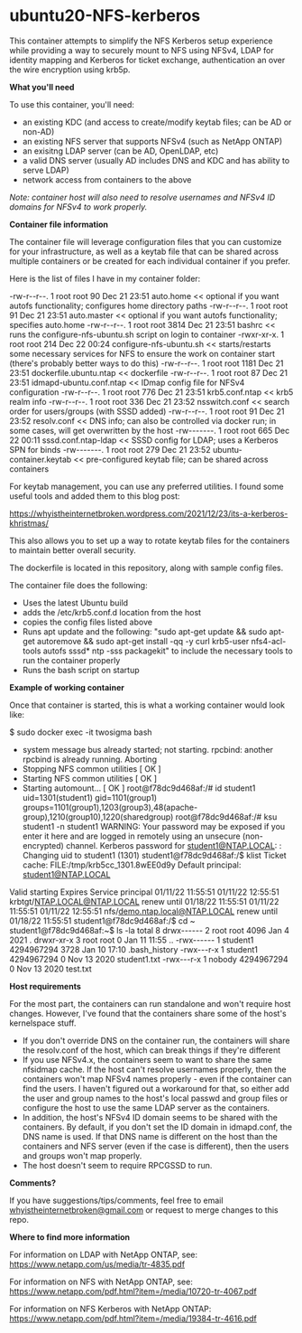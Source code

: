# ubuntu20-NFS-kerberos
This container attempts to simplify the NFS Kerberos setup experience while providing a way to securely mount to NFS using NFSv4, LDAP for identity mapping and Kerberos for ticket exchange, authentication an over the wire encryption using krb5p.

**What you'll need**

To use this container, you'll need:
- an existing KDC (and access to create/modify keytab files; can be AD or non-AD)
- an existing NFS server that supports NFSv4 (such as NetApp ONTAP)
- an exisitng LDAP server (can be AD, OpenLDAP, etc)
- a valid DNS server (usually AD includes DNS and KDC and has ability to serve LDAP)
- network access from containers to the above

_Note: container host will also need to resolve usernames and NFSv4 ID domains for NFSv4 to work properly._

**Container file information**

The container file will leverage configuration files that you can customize for your infrastructure, as well as a keytab file that can be shared across multiple containers or be created for each individual container if you prefer. 

Here is the list of files I have in my container folder:

-rw-r--r--. 1 root root   90 Dec 21 23:51 auto.home  << optional if you want autofs functionality; configures home directory paths
-rw-r--r--. 1 root root   91 Dec 21 23:51 auto.master << optional if you want autofs functionality; specifies auto.home
-rw-r--r--. 1 root root 3814 Dec 21 23:51 bashrc << runs the configure-nfs-ubuntu.sh script on login to container
-rwxr-xr-x. 1 root root  214 Dec 22 00:24 configure-nfs-ubuntu.sh << starts/restarts some necessary services for NFS to ensure the work on container start (there's probably better ways to do this)
-rw-r--r--. 1 root root 1181 Dec 21 23:51 dockerfile.ubuntu.ntap << dockerfile
-rw-r--r--. 1 root root   87 Dec 21 23:51 idmapd-ubuntu.conf.ntap << IDmap config file for NFSv4 configuration
-rw-r--r--. 1 root root  776 Dec 21 23:51 krb5.conf.ntap << krb5 realm info
-rw-r--r--. 1 root root  336 Dec 21 23:52 nsswitch.conf << search order for users/groups (with SSSD added)
-rw-r--r--. 1 root root   91 Dec 21 23:52 resolv.conf << DNS info; can also be controlled via docker run; in some cases, will get overwritten by the host
-rw-------. 1 root root  665 Dec 22 00:11 sssd.conf.ntap-ldap << SSSD config for LDAP; uses a Kerberos SPN for binds
-rw-------. 1 root root  279 Dec 21 23:52 ubuntu-container.keytab << pre-configured keytab file; can be shared across containers 

For keytab management, you can use any preferred utilities. I found some useful tools and added them to this blog post:

https://whyistheinternetbroken.wordpress.com/2021/12/23/its-a-kerberos-khristmas/

This also allows you to set up a way to rotate keytab files for the containers to maintain better overall security.

The dockerfile is located in this repository, along with sample config files. 

The container file does the following:

- Uses the latest Ubuntu build
- adds the /etc/krb5.conf.d location from the host
- copies the config files listed above
- Runs apt update and the following: "sudo apt-get update && sudo apt-get autoremove && sudo apt-get install -qq -y curl krb5-user nfs4-acl-tools autofs sssd* ntp -sss packagekit" to include the necessary tools to run the container properly
- Runs the bash script on startup

**Example of working container**

Once that container is started, this is what a working container would look like:

$ sudo docker exec -it twosigma bash
 * system message bus already started; not starting.
rpcbind: another rpcbind is already running. Aborting
 * Stopping NFS common utilities                                                                                                                      [ OK ]
 * Starting NFS common utilities                                                                                                                      [ OK ]
 * Starting automount...                                                                                                                              [ OK ]
root@f78dc9d468af:/# id student1
uid=1301(student1) gid=1101(group1) groups=1101(group1),1203(group3),48(apache-group),1210(group10),1220(sharedgroup)
root@f78dc9d468af:/# ksu student1 -n student1
WARNING: Your password may be exposed if you enter it here and are logged
         in remotely using an unsecure (non-encrypted) channel.
Kerberos password for student1@NTAP.LOCAL: :
Changing uid to student1 (1301)
student1@f78dc9d468af:/$ klist
Ticket cache: FILE:/tmp/krb5cc_1301.8wEE0d9y
Default principal: student1@NTAP.LOCAL

Valid starting     Expires            Service principal
01/11/22 11:55:51  01/11/22 12:55:51  krbtgt/NTAP.LOCAL@NTAP.LOCAL
        renew until 01/18/22 11:55:51
01/11/22 11:55:51  01/11/22 12:55:51  nfs/demo.ntap.local@NTAP.LOCAL
        renew until 01/18/22 11:55:51
student1@f78dc9d468af:/$ cd ~
student1@f78dc9d468af:~$ ls -la
total 8
drwx------ 2 root     root       4096 Jan  4  2021 .
drwxr-xr-x 3 root     root          0 Jan 11 11:55 ..
-rwx------ 1 student1 4294967294 3728 Jan 10 17:10 .bash_history
-rwx---r-x 1 student1 4294967294    0 Nov 13  2020 student1.txt
-rwx---r-x 1 nobody   4294967294    0 Nov 13  2020 test.txt

**Host requirements**

For the most part, the containers can run standalone and won't require host changes. However, I've found that the containers share some of the host's kernelspace stuff.

- If you don't override DNS on the container run, the containers will share the resolv.conf of the host, which can break things if they're different
- If you use NFSv4.x, the containers seem to want to share the same nfsidmap cache. If the host can't resolve usernames properly, then the containers won't map NFSv4 names properly - even if the container can find the users. I haven't figured out a workaround for that, so either add the user and group names to the host's local passwd and group files or configure the host to use the same LDAP server as the containers.
- In addition, the host's NFSv4 ID domain seems to be shared with the containers. By default, if you don't set the ID domain in idmapd.conf, the DNS name is used. If that DNS name is different on the host than the containers and NFS server (even if the case is different), then the users and groups won't map properly.
- The host doesn't seem to require RPCGSSD to run.

**Comments?**

If you have suggestions/tips/comments, feel free to email whyistheinternetbroken@gmail.com or request to merge changes to this repo.

**Where to find more information**

For information on LDAP with NetApp ONTAP, see:
https://www.netapp.com/us/media/tr-4835.pdf

For information on NFS with NetApp ONTAP, see:
https://www.netapp.com/pdf.html?item=/media/10720-tr-4067.pdf

For information on NFS Kerberos with NetApp ONTAP:
https://www.netapp.com/pdf.html?item=/media/19384-tr-4616.pdf

